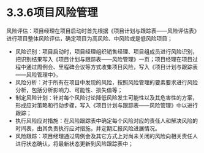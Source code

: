 # 3.3.6项目风险管理

风险评估：项目经理在项目启动时首先根据《项目计划与跟踪表——风险评估表》进行项目整体风险评估，确定项目为高风险、中风险或是低风险项目； 
- 风险识别：项目启动时，项目经理组织销售经理、项目组成员进行风险识别，把识别结果写入《项目计划与跟踪表——风险管理》一页；项目经理在项目过程中通过周例会、里程碑会议等方式收集项目风险，写入《项目计划与跟踪表——风险管理中》。 
- 风险分析：对于所有在项目中发现的风险，按照风险管理的要素要求进行风险分析，包括分析影响力、可能性、损失值等； 
- 制定风险计划：针对每个风险讨论降低风险发生可能性以及其危害性的方案，形成应对策略和行动步骤，写入《项目计划与跟踪表——风险管理》中以进行跟踪；  
- 执行风险应对措施：在风险跟踪表中确定每个风险对应的责任人和解决风险的时间表，由其负责执行应对措施，并定期汇报风险进展情况。 
- 风险跟踪：项目经理通过周例会及其它方式上对尚未关闭的风险向相关责任人进行状态确认，将最新状态更新到风险跟踪表中；
